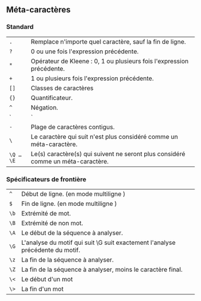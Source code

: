 ## Méta-caractères

### Standard
|           |                                                                                  |
|-----------|----------------------------------------------------------------------------------|
| `.`       | Remplace n'importe quel caractère, sauf la fin de ligne.                         |
| `?`       | 0 ou une fois l'expression précédente.                                           |
| `*`       | Opérateur de Kleene : 0, 1 ou plusieurs fois l'expression précédente.            |
| `+`       | 1 ou plusieurs fois l'expression précédente.                                     |
| `[]`      | Classes de caractères                                                            |
| `{}`      | Quantificateur.                                                                  |
| `^`       | Négation.                                                                        |
| `|`       | Opérateur 'ou'.                                                                  |
| `-`       | Plage de caractères contigus.                                                    |
| `\`       | Le caractère qui suit n'est plus considéré comme un méta-caractère.              |
| `\Q … \E` | Le(s) caractère(s) qui suivent ne seront plus considéré comme un méta-caractère. |

### Spécificateurs de frontière

|      |                                                                               |
|------|-------------------------------------------------------------------------------|
| `^`  | Début de ligne. (en mode multiligne )                                         |
| `$`  | Fin de ligne. (en mode multiligne )                                           |
| `\b` | Extrémité de mot.                                                             |
| `\B` | Extrémité de non mot.                                                         |
| `\A` | Le début de la séquence à analyser.                                           |
| `\G` | L'analyse du motif qui suit \G suit exactement l'analyse précédente du motif. |
| `\z` | La fin de la séquence à analyser.                                             |
| `\Z` | La fin de la séquence à analyser, moins le caractère final.                   |
| `\<` | Le début d'un mot                                                             |
| `\>` | La fin d'un mot                                                               |


